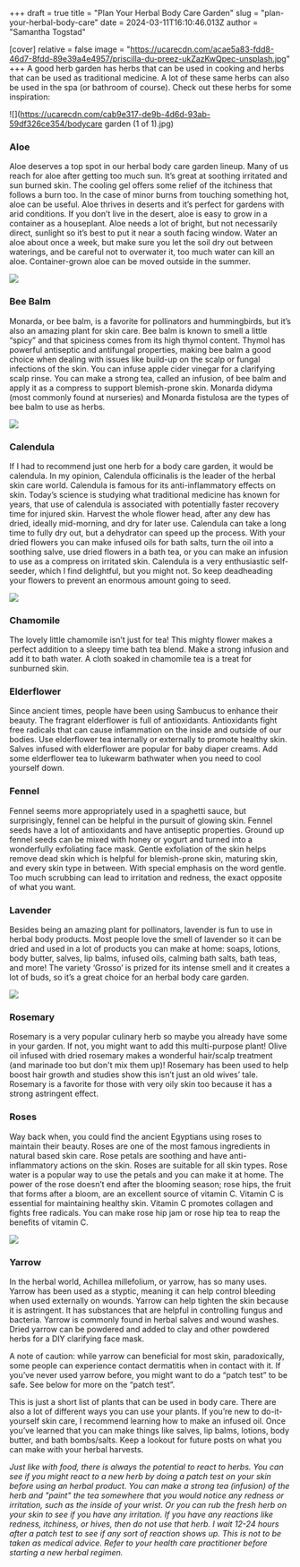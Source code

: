 +++
draft = true
title = "Plan Your Herbal Body Care Garden"
slug = "plan-your-herbal-body-care"
date = 2024-03-11T16:10:46.013Z
author = "Samantha Togstad"

[cover]
relative = false
image = "https://ucarecdn.com/acae5a83-fdd8-46d7-8fdd-89e39a4e4957/priscilla-du-preez-ukZazKwQpec-unsplash.jpg"
+++
A good herb garden has herbs that can be used in cooking and herbs that can be used as traditional medicine. A lot of these same herbs can also be used in the spa (or bathroom of course). Check out these herbs for some inspiration:

![](https://ucarecdn.com/cab9e317-de9b-4d6d-93ab-59df326ce354/bodycare garden (1 of 1).jpg)

### Aloe

Aloe deserves a top spot in our herbal body care garden lineup. Many of us reach for aloe after getting too much sun. It’s great at soothing irritated and sun burned skin. The cooling gel offers some relief of the itchiness that follows a burn too. In the case of minor burns from touching something hot, aloe can be useful. Aloe thrives in deserts and it’s perfect for gardens with arid conditions. If you don’t live in the desert, aloe is easy to grow in a container as a houseplant. Aloe needs a lot of bright, but not necessarily direct, sunlight so it’s best to put it near a south facing window. Water an aloe about once a week, but make sure you let the soil dry out between waterings, and be careful not to overwater it, too much water can kill an aloe. Container-grown aloe can be moved outside in the summer.

![](https://ucarecdn.com/2569fcab-71ef-4f76-9507-e3cfa7169aee/jacqueline-brandwayn-oidp3mVNvVs-unsplash.jpg)

### Bee Balm

Monarda, or bee balm, is a favorite for pollinators and hummingbirds, but it’s also an amazing plant for skin care. Bee balm is known to smell a little “spicy” and that spiciness comes from its high thymol content. Thymol has powerful antiseptic and antifungal properties, making bee balm a good choice when dealing with issues like build-up on the scalp or fungal infections of the skin. You can infuse apple cider vinegar for a clarifying scalp rinse. You can make a strong tea, called an infusion, of bee balm and apply it as a compress to support blemish-prone skin. Monarda didyma (most commonly found at nurseries) and Monarda fistulosa are the types of bee balm to use as herbs.

![](https://ucarecdn.com/917c432a-612d-4039-ba21-04a99278f9e4/a-b-Xr0J-hYmh9c-unsplash.jpg)

### Calendula

If I had to recommend just one herb for a body care garden, it would be calendula. In my opinion, Calendula officinalis is the leader of the herbal skin care world. Calendula is famous for its anti-inflammatory effects on skin. Today’s science is studying what traditional medicine has known for years, that use of calendula is associated with potentially faster recovery time for injured skin. Harvest the whole flower head, after any dew has dried, ideally mid-morning, and dry for later use. Calendula can take a long time to fully dry out, but a dehydrator can speed up the process. With your dried flowers you can make infused oils for bath salts, turn the oil into a soothing salve, use dried flowers in a bath tea, or you can make an infusion to use as a compress on irritated skin. Calendula is a very enthusiastic self-seeder, which I find delightful, but you might not. So keep deadheading your flowers to prevent an enormous amount going to seed.

![](https://ucarecdn.com/69c8cfcf-5e34-452e-8600-bbb710162f89/DSC07221.JPG)

### Chamomile

The lovely little chamomile isn’t just for tea! This mighty flower makes a perfect addition to a sleepy time bath tea blend. Make a strong infusion and add it to bath water. A cloth soaked in chamomile tea is a treat for sunburned skin.

### Elderflower

Since ancient times, people have been using Sambucus to enhance their beauty. The fragrant elderflower is full of antioxidants. Antioxidants fight free radicals that can cause inflammation on the inside and outside of our bodies. Use elderflower tea internally or externally to promote healthy skin. Salves infused with elderflower are popular for baby diaper creams. Add some elderflower tea to lukewarm bathwater when you need to cool yourself down.

### Fennel

Fennel seems more appropriately used in a spaghetti sauce, but surprisingly, fennel can be helpful in the pursuit of glowing skin. Fennel seeds have a lot of antioxidants and have antiseptic properties. Ground up fennel seeds can be mixed with honey or yogurt and turned into a wonderfully exfoliating face mask. Gentle exfoliation of the skin helps remove dead skin which is helpful for blemish-prone skin, maturing skin, and every skin type in between. With special emphasis on the word gentle. Too much scrubbing can lead to irritation and redness, the exact opposite of what you want.

### Lavender

Besides being an amazing plant for pollinators, lavender is fun to use in herbal body products. Most people love the smell of lavender so it can be dried and used in a lot of products you can make at home: soaps, lotions, body butter, salves, lip balms, infused oils, calming bath salts, bath teas, and more! The variety ‘Grosso’ is prized for its intense smell and it creates a lot of buds, so it’s a great choice for an herbal body care garden.

![](https://ucarecdn.com/07236790-9bff-40ae-b03c-3c043f4d49a4/salve.jpg)

### Rosemary

Rosemary is a very popular culinary herb so maybe you already have some in your garden. If not, you might want to add this multi-purpose plant! Olive oil infused with dried rosemary makes a wonderful hair/scalp treatment (and marinade too but don't mix them up)! Rosemary has been used to help boost hair growth and studies show this isn’t just an old wives’ tale. Rosemary is a favorite for those with very oily skin too because it has a strong astringent effect.

### Roses

Way back when, you could find the ancient Egyptians using roses to maintain their beauty. Roses are one of the most famous ingredients in natural based skin care. Rose petals are soothing and have anti-inflammatory actions on the skin. Roses are suitable for all skin types. Rose water is a popular way to use the petals and you can make it at home. The power of the rose doesn’t end after the blooming season; rose hips, the fruit that forms after a bloom, are an excellent source of vitamin C. Vitamin C is essential for maintaining healthy skin. Vitamin C promotes collagen and fights free radicals. You can make rose hip jam or rose hip tea to reap the benefits of vitamin C.

![](https://ucarecdn.com/fbe25103-d2ee-4588-9f5f-03be311a6c31/DSC07657.JPG)

### Yarrow

In the herbal world, Achillea millefolium, or yarrow, has so many uses. Yarrow has been used as a styptic, meaning it can help control bleeding when used externally on wounds. Yarrow can help tighten the skin because it is astringent. It has substances that are helpful in controlling fungus and bacteria. Yarrow is commonly found in herbal salves and wound washes. Dried yarrow can be powdered and added to clay and other powdered herbs for a DIY clarifying face mask.

A note of caution: while yarrow can beneficial for most skin, paradoxically, some people can experience contact dermatitis when in contact with it. If you’ve never used yarrow before, you might want to do a “patch test” to be safe. See below for more on the “patch test”.

This is just a short list of plants that can be used in body care. There are also a lot of different ways you can use your plants. If you’re new to do-it-yourself skin care, I recommend learning how to make an infused oil. Once you’ve learned that you can make things like salves, lip balms, lotions, body butter, and bath bombs/salts. Keep a lookout for future posts on what you can make with your herbal harvests.

*Just like with food, there is always the potential to react to herbs. You can see if you might react to a new herb by doing a patch test on your skin before using an herbal product. You can make a strong tea (infusion) of the herb and "paint" the tea somewhere that you would notice any redness or irritation, such as the inside of your wrist. Or you can rub the fresh herb on your skin to see if you have any irritation. If you have any reactions like redness, itchiness, or hives, then do not use that herb. I wait 12-24 hours after a patch test to see if any sort of reaction shows up. This is not to be taken as medical advice. Refer to your health care practitioner before starting a new herbal regimen.*
